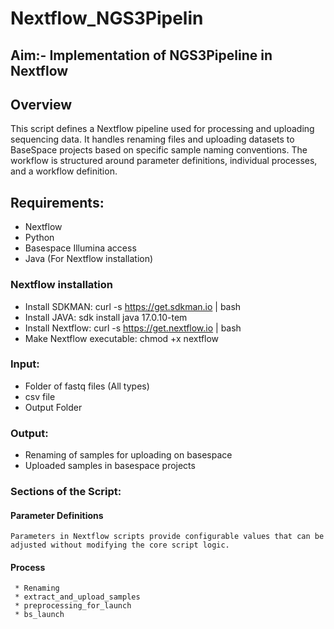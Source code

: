 # Nextflow_NGS3Pipelin 
## Aim:- Implementation of NGS3Pipeline in Nextflow 
## Overview 
This script defines a Nextflow pipeline used for processing and uploading sequencing data. It handles renaming files and uploading datasets to BaseSpace projects based on specific sample naming conventions. The workflow is structured around parameter definitions, individual processes, and a workflow definition. 
## Requirements: 
  * Nextflow
  * Python
  * Basespace Illumina access
  * Java (For Nextflow installation)
### Nextflow installation
  * Install SDKMAN:
      curl -s https://get.sdkman.io | bash
  * Install JAVA:
      sdk install java 17.0.10-tem
  * Install Nextflow:
      curl -s https://get.nextflow.io | bash
  * Make Nextflow executable:
      chmod +x nextflow
   
### Input:
  * Folder of fastq files (All types)
  * csv file
  * Output Folder
### Output:
  * Renaming of samples for uploading on basespace
  * Uploaded samples in basespace projects 
### Sections of the Script:
#### Parameter Definitions
    Parameters in Nextflow scripts provide configurable values that can be adjusted without modifying the core script logic.
####  Process
     * Renaming
     * extract_and_upload_samples
     * preprocessing_for_launch
     * bs_launch
    
    

    

